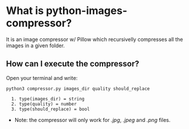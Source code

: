 # What is python-images-compressor?

It is an image compressor w/ Pillow which recursivelly compresses all the images in a given folder.

## How can I execute the compressor?

Open your terminal and write:

```shell
python3 compressor.py images_dir quality should_replace

  1. type(images_dir) = string
  2. type(quality) = number
  3. type(should_replace) = bool
```

- Note: the compressor will only work for _.jpg_, _.jpeg_ and _.png_ files.
